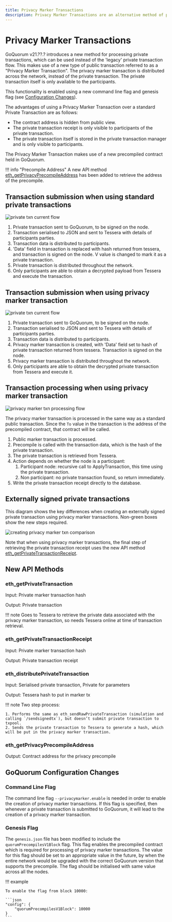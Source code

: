 ```yaml
---
title: Privacy Marker Transactions
description: Privacy Marker Transactions are an alternative method of processing private transactions.
---
```


# Privacy Marker Transactions

GoQuorum v21.??.? introduces a new method for processing private transactions, which can be used instead of the 'legacy' private transaction flow.
This makes use of a new type of public transaction referred to as a "Privacy Marker Transaction".
The privacy marker transaction is distributed across the network, instead of the private transaction.
The private transaction itself is only available to the participants.

This functionality is enabled using a new command line flag and genesis flag (see [Configuration Changes]).

The advantages of using a Privacy Marker Transaction over a standard Private Transaction are as follows:

* The contract address is hidden from public view.
* The private transaction receipt is only visible to participants of the private transaction.
* The private transaction itself is stored in the private transaction manager and is only visible to participants.

The Privacy Marker Transaction makes use of a new precompiled contract held in GoQuorum.

!!! info "Precompile Address"
    A new API method [eth_getPrivacyPrecompileAddress] has been added to retrieve the address of the precompile.

## Transaction submission when using standard private transactions

![private txn current flow](../../images/PrivateTxn_CurrentFlow.png)

1. Private transaction sent to GoQuorum, to be signed on the node.
2. Transaction serialised to JSON and sent to Tessera with details of participants parties.
3. Transaction data is distributed to participants.
4. 'Data' field in transaction is replaced with hash returned from tessera, and transaction is signed on the node. V value is changed to mark it as a private transaction.
5. Private transaction is distributed throughout the network.
6. Only participants are able to obtain a decrypted payload from Tessera and execute the transaction.

## Transaction submission when using privacy marker transaction

![private txn current flow](../../images/PrivateTxn_NewFlow.png)

1. Private transaction sent to GoQuorum, to be signed on the node.
2. Transaction serialised to JSON and sent to Tessera with details of participants parties.
3. Transaction data is distributed to participants.
4. Privacy marker transaction is created, with 'Data' field set to hash of private transaction returned from tessera. Transaction is signed on the node.
5. Privacy marker transaction is distributed throughout the network.
6. Only participants are able to obtain the decrypted private transaction from Tessera and execute it.

## Transaction processing when using privacy marker transaction

![privacy marker txn processing flow](../../images/PrivacyMarkerTxn_ProcessingFlow.png)

The privacy marker transaction is processed in the same way as a standard public transaction.
Since the `To` value in the transaction is the address of the precompiled contract, that contract will be called.

1. Public marker transaction is processed.
2. Precompile is called with the transaction data, which is the hash of the private transaction.
3. The private transaction is retrieved from Tessera.
4. Action depends on whether the node is a participant:
    1. Participant node: recursive call to ApplyTransaction, this time using the private transaction.
    2. Non participant: no private transaction found, so return immediately.
5. Write the private transaction receipt directly to the database.

## Externally signed private transactions

This diagram shows the key differences when creating an externally signed private transaction using privacy marker transactions.
Non-green boxes show the new steps required.

![creating privacy marker txn comparison](../../images/CreatingExternallySignedPrivateTxn_Comparison.png)

Note that when using privacy marker transactions,
the final step of retrieving the private transaction receipt uses the new API method [eth_getPrivateTransactionReceipt].

## New API Methods

### eth_getPrivateTransaction

Input: Private marker transaction hash

Output: Private transaction

!!! note
    Goes to Tessera to retrieve the private data associated with the privacy marker transaction,
    so needs Tessera online at time of transaction retrieval.

### eth_getPrivateTransactionReceipt

Input: Private marker transaction hash

Output: Private transaction receipt

### eth_distributePrivateTransaction

Input: Serialised private transaction, Private for parameters

Output: Tessera hash to put in marker tx

!!! note
    Two step process:

    1. Performs the same as eth_sendRawPrivateTransaction (simulation and calling `/sendsignedtx`), but doesn’t submit private transaction to txpool.
    2. Sends the private transaction to Tessera to generate a hash, which will be put in the privacy marker transaction.

### eth_getPrivacyPrecompileAddress

Output: Contract address for the privacy precompile

## GoQuorum Configuration Changes

### Command Line Flag

The command line flag `--privacymarker.enable` is needed in order to enable the creation of privacy marker transactions.
If this flag is specified, then whenever a private transaction is submitted to GoQuorum, it will lead to the creation of a privacy marker transaction.

### Genesis Flag

The `genesis.json` file has been modified to include the `quorumPrecompilesV1Block` flag.
This flag enables the precompiled contract which is required for processing of privacy marker transactions.
The value for this flag should be set to an appropriate value in the future, by when the entire network would be upgraded with the correct GoQuorum version that supports the precompile.
The flag should be initialised with same value across all the nodes.

!!! example

    To enable the flag from block 10000:

    ```json
    "config": {
        "quorumPrecompilesV1Block": 10000
    }
    ```

<!--links-->
[Configuration Changes]: #goquorum-configuration-changes
[eth_getPrivacyPrecompileAddress]: #eth_getprivacyprecompileaddress
[eth_getPrivateTransactionReceipt]: #eth_getprivatetransactionreceipt
